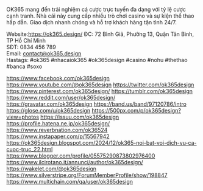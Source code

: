 



OK365 mang đến trải nghiệm cá cược trực tuyến đa dạng với tỷ lệ cược cạnh tranh. Nhà cái này cung cấp nhiều trò chơi casino và sự kiện thể thao hấp dẫn. Giao dịch nhanh chóng và hỗ trợ khách hàng tận tình 24/7.

Website:<a href="https://ok365.design/">https://ok365.design/</a> 
ĐC: 72 Bình Giã, Phường 13, Quận Tân Bình, TP Hồ Chí Minh       
SĐT: 0834 456 789     
Email: contact@ok365.design   
Hastags: #ok365 #nhacaiok365 #ok365design #casino #nohu #thethao #banca #soxo



<a href="https://www.facebook.com/ok365design">https://www.facebook.com/ok365design</a>
<a href="https://www.youtube.com/@ok365design">https://www.youtube.com/@ok365design</a>
<a href="https://twitter.com/ok365design">https://twitter.com/ok365design</a>
<a href="https://www.pinterest.com/ok365design/">https://www.pinterest.com/ok365design/</a>
<a href="https://tumblr.com/ok365design">https://tumblr.com/ok365design</a>
<a href="https://www.reddit.com/user/ok365design/">https://www.reddit.com/user/ok365design/</a>
<a href="https://gravatar.com/ok365design">https://gravatar.com/ok365design</a>
<a href="https://band.us/band/97120786/intro">https://band.us/band/97120786/intro</a>
<a href="https://glose.com/u/ok365design">https://glose.com/u/ok365design</a>
<a href="https://500px.com/p/ok365design?view=photos">https://500px.com/p/ok365design?view=photos</a>
<a href="https://issuu.com/ok365design">https://issuu.com/ok365design</a>
<a href="https://profile.hatena.ne.jp/ok365design/">https://profile.hatena.ne.jp/ok365design/</a>
<a href="https://www.reverbnation.com/ok36524">https://www.reverbnation.com/ok36524</a>
<a href="https://www.instapaper.com/p/15567942">https://www.instapaper.com/p/15567942</a>
<a href="https://ok365design.blogspot.com/2024/12/ok365-noi-bat-voi-dich-vu-ca-cuoc-truc_22.html">https://ok365design.blogspot.com/2024/12/ok365-noi-bat-voi-dich-vu-ca-cuoc-truc_22.html</a>
<a href="https://www.blogger.com/profile/05575290873802976400">https://www.blogger.com/profile/05575290873802976400</a>
<a href="https://www.ilcirotano.it/annunci/author/ok365design/">https://www.ilcirotano.it/annunci/author/ok365design/</a>
<a href="https://wakelet.com/@ok365design">https://wakelet.com/@ok365design</a>
<a href="https://www.silverstripe.org/ForumMemberProfile/show/198847">https://www.silverstripe.org/ForumMemberProfile/show/198847</a>
<a href="https://www.multichain.com/qa/user/ok365design">https://www.multichain.com/qa/user/ok365design</a>